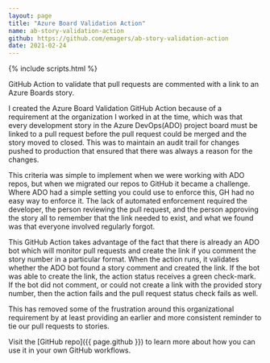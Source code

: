 ```yaml
---
layout: page
title: "Azure Board Validation Action"
name: ab-story-validation-action
github: https://github.com/emagers/ab-story-validation-action
date: 2021-02-24
---
```

{% include scripts.html %}

GitHub Action to validate that pull requests are commented with a link to an Azure Boards story.

I created the Azure Board Validation GitHub Action because of a requirement at the organization I worked in at the time, which was that every development story in the Azure DevOps(ADO) project board must be linked to a pull request before the pull request could be merged and the story moved to closed. This was to maintain an audit trail for changes pushed to production that ensured that there was always a reason for the changes.

This criteria was simple to implement when we were working with ADO repos, but when we migrated our repos to GitHub it became a challenge. Where ADO had a simple setting you could use to enforce this, GH had no easy way to enforce it. The lack of automated enforcement required the developer, the person reviewing the pull request, and the person approving the story all to remember that the link needed to exist, and what we found was that everyone involved regularly forgot.

This GitHub Action takes advantage of the fact that there is already an ADO bot which will monitor pull requests and create the link if you comment the story number in a particular format. When the action runs, it validates whether the ADO bot found a story comment and created the link. If the bot was able to create the link, the action status receives a green check-mark. If the bot did not comment, or could not create a link with the provided story number, then the action fails and the pull request status check fails as well.

This has removed some of the frustration around this organizational requirement by at least providing an earlier and more consistent reminder to tie our pull requests to stories.

Visit the [GitHub repo]({{ page.github }}) to learn more about how you can use it in your own GitHub workflows.